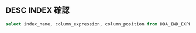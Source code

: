 DESC INDEX 確認
---
```sql
select index_name, column_expression, column_position from DBA_IND_EXPRESSIONS where index_name = 'index_name'; 
```
